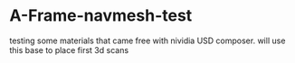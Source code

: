 # A-Frame-navmesh-test
testing some materials that came free with nividia USD composer. will use this base to place first 3d scans
